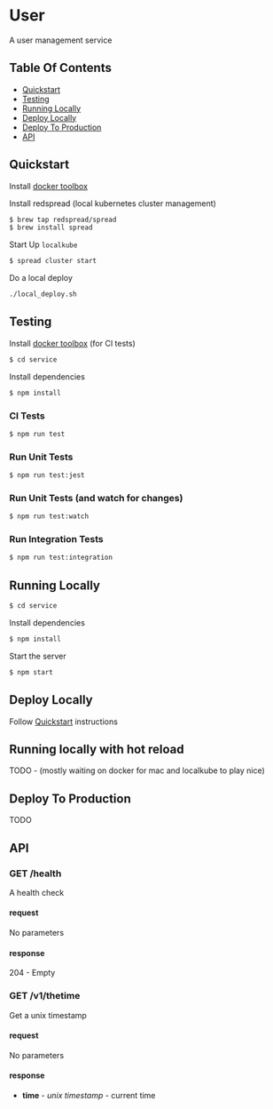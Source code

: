 # User

A user management service

## Table Of Contents

- [Quickstart](#quickstart)
- [Testing](#testing)
- [Running Locally](#running-locally)
- [Deploy Locally](#deploy-locally)
- [Deploy To Production](#deploy-to-production)
- [API](#api)

## Quickstart

Install [docker toolbox](https://www.docker.com/products/docker-toolbox)

Install redspread (local kubernetes cluster management)

```bash
$ brew tap redspread/spread
$ brew install spread
```

Start Up `localkube`

```bash
$ spread cluster start
```

Do a local deploy

```bash
./local_deploy.sh
```

## Testing

Install [docker toolbox](https://www.docker.com/products/docker-toolbox) (for CI tests)

```sh
$ cd service
```

Install dependencies

```sh
$ npm install
```

### CI Tests

```sh
$ npm run test
```

### Run Unit Tests

```sh
$ npm run test:jest
```

### Run Unit Tests (and watch for changes)

```sh
$ npm run test:watch
```

### Run Integration Tests

```sh
$ npm run test:integration
```

## Running Locally

```sh
$ cd service
```

Install dependencies

```sh
$ npm install
```

Start the server

```sh
$ npm start
```

## Deploy Locally

Follow [Quickstart](#quickstart) instructions

## Running locally with hot reload

TODO - (mostly waiting on docker for mac and localkube to play nice)

## Deploy To Production

TODO

## API

### GET /health

A health check

#### request

No parameters

#### response

204 - Empty

### GET /v1/thetime

Get a unix timestamp

#### request

No parameters

#### response

- **time** - *unix timestamp* - current time
